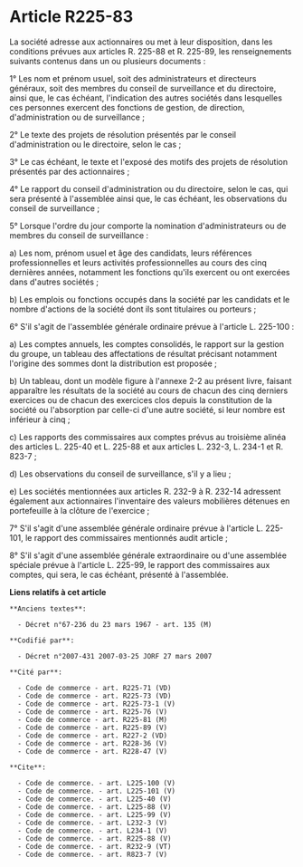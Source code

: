 # Article R225-83

La société adresse aux actionnaires ou met à leur disposition, dans les conditions prévues aux articles R. 225-88 et R.
225-89, les renseignements suivants contenus dans un ou plusieurs documents : 

1° Les nom et prénom usuel, soit des administrateurs et directeurs généraux, soit des membres du conseil de surveillance et
du directoire, ainsi que, le cas échéant, l'indication des autres sociétés dans lesquelles ces personnes exercent des
fonctions de gestion, de direction, d'administration ou de surveillance ; 

2° Le texte des projets de résolution présentés par le conseil d'administration ou le directoire, selon le cas ; 

3° Le cas échéant, le texte et l'exposé des motifs des projets de résolution présentés par des actionnaires ; 

4° Le rapport du conseil d'administration ou du directoire, selon le cas, qui sera présenté à l'assemblée ainsi que, le cas
échéant, les observations du conseil de surveillance ; 

5° Lorsque l'ordre du jour comporte la nomination d'administrateurs ou de membres du conseil de surveillance : 

a) Les nom, prénom usuel et âge des candidats, leurs références professionnelles et leurs activités professionnelles au cours
des cinq dernières années, notamment les fonctions qu'ils exercent ou ont exercées dans d'autres sociétés ; 

b) Les emplois ou fonctions occupés dans la société par les candidats et le nombre d'actions de la société dont ils sont
titulaires ou porteurs ; 

6° S'il s'agit de l'assemblée générale ordinaire prévue à l'article L. 225-100 : 

a) Les comptes annuels, les comptes consolidés, le rapport sur la gestion du groupe, un tableau des affectations de résultat
précisant notamment l'origine des sommes dont la distribution est proposée ; 

b) Un tableau, dont un modèle figure à l'annexe 2-2 au présent livre, faisant apparaître les résultats de la société au cours
de chacun des cinq derniers exercices ou de chacun des exercices clos depuis la constitution de la société ou l'absorption
par celle-ci d'une autre société, si leur nombre est inférieur à cinq ; 

c) Les rapports des commissaires aux comptes prévus au troisième alinéa des articles L. 225-40 et L. 225-88 et aux articles
L. 232-3, L. 234-1 et R. 823-7 ; 

d) Les observations du conseil de surveillance, s'il y a lieu ; 

e) Les sociétés mentionnées aux articles R. 232-9 à R. 232-14 adressent également aux actionnaires l'inventaire des valeurs
mobilières détenues en portefeuille à la clôture de l'exercice ; 

7° S'il s'agit d'une assemblée générale ordinaire prévue à l'article L. 225-101, le rapport des commissaires mentionnés audit
article ; 

8° S'il s'agit d'une assemblée générale extraordinaire ou d'une assemblée spéciale prévue à l'article L. 225-99, le rapport
des commissaires aux comptes, qui sera, le cas échéant, présenté à l'assemblée.

**Liens relatifs à cet article**

	**Anciens textes**:

	  - Décret n°67-236 du 23 mars 1967 - art. 135 (M)

	**Codifié par**:

	  - Décret n°2007-431 2007-03-25 JORF 27 mars 2007

	**Cité par**:

	  - Code de commerce - art. R225-71 (VD)
	  - Code de commerce - art. R225-73 (VD)
	  - Code de commerce - art. R225-73-1 (V)
	  - Code de commerce - art. R225-76 (V)
	  - Code de commerce - art. R225-81 (M)
	  - Code de commerce - art. R225-89 (V)
	  - Code de commerce - art. R227-2 (VD)
	  - Code de commerce - art. R228-36 (V)
	  - Code de commerce - art. R228-47 (V)

	**Cite**:

	  - Code de commerce. - art. L225-100 (V)
	  - Code de commerce. - art. L225-101 (V)
	  - Code de commerce. - art. L225-40 (V)
	  - Code de commerce. - art. L225-88 (V)
	  - Code de commerce. - art. L225-99 (V)
	  - Code de commerce. - art. L232-3 (V)
	  - Code de commerce. - art. L234-1 (V)
	  - Code de commerce. - art. R225-88 (V)
	  - Code de commerce. - art. R232-9 (VT)
	  - Code de commerce. - art. R823-7 (V)
